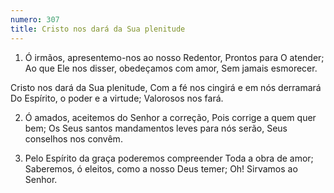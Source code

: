 ```yaml
---
numero: 307
title: Cristo nos dará da Sua plenitude
---
```

1. Ó irmãos, apresentemo-nos ao nosso Redentor,
Prontos para O atender;
Ao que Ele nos disser, obedeçamos com amor,
Sem jamais esmorecer.

Cristo nos dará da Sua plenitude,
Com a fé nos cingirá e em nós derramará
Do Espírito, o poder e a virtude;
Valorosos nos fará.

2. Ó amados, aceitemos do Senhor a correção,
Pois corrige a quem quer bem;
Os Seus santos mandamentos leves para nós serão,
Seus conselhos nos convêm.

3. Pelo Espírito da graça poderemos compreender
Toda a obra de amor;
Saberemos, ó eleitos, como a nosso Deus temer;
Oh! Sirvamos ao Senhor.
